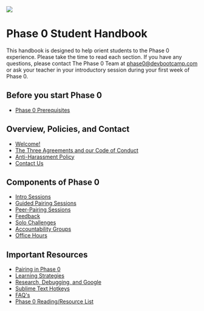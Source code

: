 <img src="https://github.com/Devbootcamp/graphic-assets/blob/master/logos/DBC_HORIZONTAL%20LOGO/2_COLOR/RGB/DBC_H_2C_RGB.png">

# Phase 0 Student Handbook

This handbook is designed to help orient students to the Phase 0 experience. Please take the time to read each section. If you have any questions, please contact The Phase 0 Team at [phase0@devbootcamp.com](mailto:phase0@devbootcamp.com) or ask your teacher in your introductory session during your first week of Phase 0.

## Before you start Phase 0
- [Phase 0 Prerequisites](phase-0-prerequisites.md)

## Overview, Policies, and Contact
- [Welcome!](overview.md)
- [The Three Agreements and our Code of Conduct](three-agreements.md)
- [Anti-Harassment Policy](anti-harassment-policy.md)
- [Contact Us](contact-and-support-list.md)

## Components of Phase 0

- [Intro Sessions](intro-session.md)
- [Guided Pairing Sessions](guided-pairing-sessions.md)
- [Peer-Pairing Sessions](peer-pairing-sessions.md)
- [Feedback](feedback.md)
- [Solo Challenges](solo-challenges.md)
- [Accountability Groups](accountability-groups.md)
- [Office Hours](office-hours.md)

## Important Resources

- [Pairing in Phase 0](pairing-in-phase-0.md)
- [Learning Strategies](learning-strategies.md)
- [Research, Debugging, and Google](research-debugging-and-google.md)
- [Sublime Text Hotkeys](hotkeys.md)
- [FAQ's](FAQ.md)
- [Phase 0 Reading/Resource List](resources.md)
